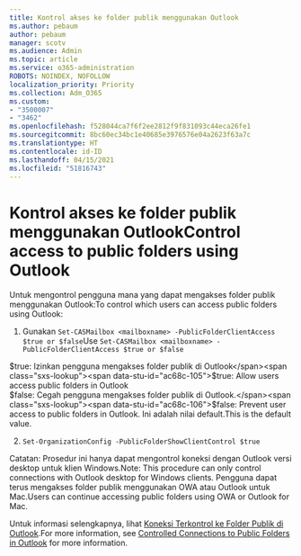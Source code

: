 ```yaml
---
title: Kontrol akses ke folder publik menggunakan Outlook
ms.author: pebaum
author: pebaum
manager: scotv
ms.audience: Admin
ms.topic: article
ms.service: o365-administration
ROBOTS: NOINDEX, NOFOLLOW
localization_priority: Priority
ms.collection: Adm_O365
ms.custom:
- "3500007"
- "3462"
ms.openlocfilehash: f528044ca7f6f2ee2812f9f831093c44eca26fe1
ms.sourcegitcommit: 8bc60ec34bc1e40685e3976576e04a2623f63a7c
ms.translationtype: HT
ms.contentlocale: id-ID
ms.lasthandoff: 04/15/2021
ms.locfileid: "51816743"
---
```

# <a name="control-access-to-public-folders-using-outlook"></a><span data-ttu-id="ac68c-102">Kontrol akses ke folder publik menggunakan Outlook</span><span class="sxs-lookup"><span data-stu-id="ac68c-102">Control access to public folders using Outlook</span></span>

<span data-ttu-id="ac68c-103">Untuk mengontrol pengguna mana yang dapat mengakses folder publik menggunakan Outlook:</span><span class="sxs-lookup"><span data-stu-id="ac68c-103">To control which users can access public folders using Outlook:</span></span>

1. <span data-ttu-id="ac68c-104">Gunakan `Set-CASMailbox <mailboxname> -PublicFolderClientAccess $true or $false`</span><span class="sxs-lookup"><span data-stu-id="ac68c-104">Use `Set-CASMailbox <mailboxname> -PublicFolderClientAccess $true or $false`</span></span>

<span data-ttu-id="ac68c-105">$true: Izinkan pengguna mengakses folder publik di Outlook</span><span class="sxs-lookup"><span data-stu-id="ac68c-105">$true: Allow users access public folders in Outlook</span></span>  
<span data-ttu-id="ac68c-106">$false: Cegah pengguna mengakses folder publik di Outlook.</span><span class="sxs-lookup"><span data-stu-id="ac68c-106">$false: Prevent user access to public folders in Outlook.</span></span> <span data-ttu-id="ac68c-107">Ini adalah nilai default.</span><span class="sxs-lookup"><span data-stu-id="ac68c-107">This is the default value.</span></span>  

2. `Set-OrganizationConfig -PublicFolderShowClientControl $true`

<span data-ttu-id="ac68c-108">Catatan: Prosedur ini hanya dapat mengontrol koneksi dengan Outlook versi desktop untuk klien Windows.</span><span class="sxs-lookup"><span data-stu-id="ac68c-108">Note: This procedure can only control connections with Outlook desktop for Windows clients.</span></span> <span data-ttu-id="ac68c-109">Pengguna dapat terus mengakses folder publik menggunakan OWA atau Outlook untuk Mac.</span><span class="sxs-lookup"><span data-stu-id="ac68c-109">Users can continue accessing public folders using OWA or Outlook for Mac.</span></span>

<span data-ttu-id="ac68c-110">Untuk informasi selengkapnya, lihat [Koneksi Terkontrol ke Folder Publik di Outlook](https://aka.ms/controlpf).</span><span class="sxs-lookup"><span data-stu-id="ac68c-110">For more information, see [Controlled Connections to Public Folders in Outlook](https://aka.ms/controlpf) for more information.</span></span>
